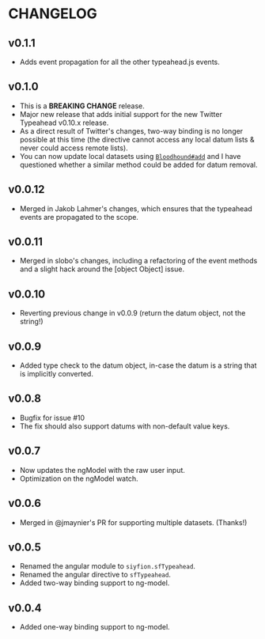 # CHANGELOG

## v0.1.1
* Adds event propagation for all the other typeahead.js events.

## v0.1.0
* This is a **BREAKING CHANGE** release.
* Major new release that adds initial support for the new Twitter Typeahead v0.10.x release.
* As a direct result of Twitter's changes, two-way binding is no longer possible at this time (the directive cannot access any local datum lists & never could access remote lists).
* You can now update local datasets using [`Bloodhound#add`](https://github.com/twitter/typeahead.js/blob/master/src/bloodhound/bloodhound.js#L151) and I have questioned whether a similar method could be added for datum removal.

## v0.0.12
* Merged in Jakob Lahmer's changes, which ensures that the typeahead events are propagated to the scope.

## v0.0.11
* Merged in slobo's changes, including a refactoring of the event methods and a slight hack around the [object Object] issue.

## v0.0.10
* Reverting previous change in v0.0.9 (return the datum object, not the string!)

## v0.0.9
* Added type check to the datum object, in-case the datum is a string that is implicitly converted.

## v0.0.8
* Bugfix for issue #10
* The fix should also support datums with non-default value keys.

## v0.0.7
* Now updates the ngModel with the raw user input.
* Optimization on the ngModel watch.

## v0.0.6
* Merged in @jmaynier's PR for supporting multiple datasets. (Thanks!)

## v0.0.5
* Renamed the angular module to `siyfion.sfTypeahead`.
* Renamed the angular directive to `sfTypeahead`.
* Added two-way binding support to ng-model.

## v0.0.4
* Added one-way binding support to ng-model.